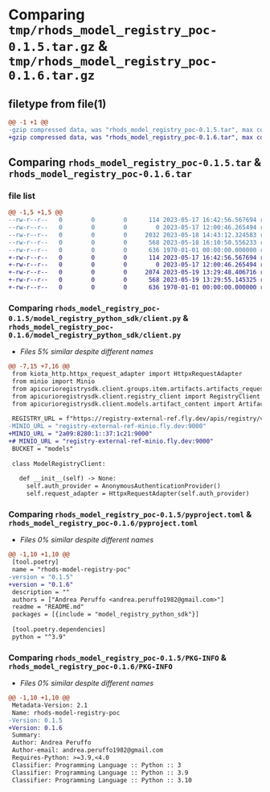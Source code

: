 # Comparing `tmp/rhods_model_registry_poc-0.1.5.tar.gz` & `tmp/rhods_model_registry_poc-0.1.6.tar.gz`

## filetype from file(1)

```diff
@@ -1 +1 @@
-gzip compressed data, was "rhods_model_registry_poc-0.1.5.tar", max compression
+gzip compressed data, was "rhods_model_registry_poc-0.1.6.tar", max compression
```

## Comparing `rhods_model_registry_poc-0.1.5.tar` & `rhods_model_registry_poc-0.1.6.tar`

### file list

```diff
@@ -1,5 +1,5 @@
--rw-r--r--   0        0        0      114 2023-05-17 16:42:56.567694 rhods_model_registry_poc-0.1.5/README.md
--rw-r--r--   0        0        0        0 2023-05-17 12:00:46.265494 rhods_model_registry_poc-0.1.5/model_registry_python_sdk/__init__.py
--rw-r--r--   0        0        0     2032 2023-05-18 14:43:12.324583 rhods_model_registry_poc-0.1.5/model_registry_python_sdk/client.py
--rw-r--r--   0        0        0      568 2023-05-18 16:10:50.556233 rhods_model_registry_poc-0.1.5/pyproject.toml
--rw-r--r--   0        0        0      636 1970-01-01 00:00:00.000000 rhods_model_registry_poc-0.1.5/PKG-INFO
+-rw-r--r--   0        0        0      114 2023-05-17 16:42:56.567694 rhods_model_registry_poc-0.1.6/README.md
+-rw-r--r--   0        0        0        0 2023-05-17 12:00:46.265494 rhods_model_registry_poc-0.1.6/model_registry_python_sdk/__init__.py
+-rw-r--r--   0        0        0     2074 2023-05-19 13:29:48.406716 rhods_model_registry_poc-0.1.6/model_registry_python_sdk/client.py
+-rw-r--r--   0        0        0      568 2023-05-19 13:29:55.145325 rhods_model_registry_poc-0.1.6/pyproject.toml
+-rw-r--r--   0        0        0      636 1970-01-01 00:00:00.000000 rhods_model_registry_poc-0.1.6/PKG-INFO
```

### Comparing `rhods_model_registry_poc-0.1.5/model_registry_python_sdk/client.py` & `rhods_model_registry_poc-0.1.6/model_registry_python_sdk/client.py`

 * *Files 5% similar despite different names*

```diff
@@ -7,15 +7,16 @@
 from kiota_http.httpx_request_adapter import HttpxRequestAdapter
 from minio import Minio
 from apicurioregistrysdk.client.groups.item.artifacts.artifacts_request_builder import ArtifactsRequestBuilder
 from apicurioregistrysdk.client.registry_client import RegistryClient
 from apicurioregistrysdk.client.models.artifact_content import ArtifactContent
 
 REGISTRY_URL = f"https://registry-external-ref.fly.dev/apis/registry/v2"
-MINIO_URL = "registry-external-ref-minio.fly.dev:9000"
+MINIO_URL = "2a09:8280:1::37:1c21:9000"
+# MINIO_URL = "registry-external-ref-minio.fly.dev:9000"
 BUCKET = "models"
 
 class ModelRegistryClient:
   
   def __init__(self) -> None:
     self.auth_provider = AnonymousAuthenticationProvider()
     self.request_adapter = HttpxRequestAdapter(self.auth_provider)
```

### Comparing `rhods_model_registry_poc-0.1.5/pyproject.toml` & `rhods_model_registry_poc-0.1.6/pyproject.toml`

 * *Files 0% similar despite different names*

```diff
@@ -1,10 +1,10 @@
 [tool.poetry]
 name = "rhods-model-registry-poc"
-version = "0.1.5"
+version = "0.1.6"
 description = ""
 authors = ["Andrea Peruffo <andrea.peruffo1982@gmail.com>"]
 readme = "README.md"
 packages = [{include = "model_registry_python_sdk"}]
 
 [tool.poetry.dependencies]
 python = "^3.9"
```

### Comparing `rhods_model_registry_poc-0.1.5/PKG-INFO` & `rhods_model_registry_poc-0.1.6/PKG-INFO`

 * *Files 0% similar despite different names*

```diff
@@ -1,10 +1,10 @@
 Metadata-Version: 2.1
 Name: rhods-model-registry-poc
-Version: 0.1.5
+Version: 0.1.6
 Summary: 
 Author: Andrea Peruffo
 Author-email: andrea.peruffo1982@gmail.com
 Requires-Python: >=3.9,<4.0
 Classifier: Programming Language :: Python :: 3
 Classifier: Programming Language :: Python :: 3.9
 Classifier: Programming Language :: Python :: 3.10
```

